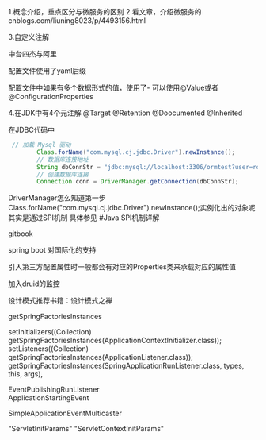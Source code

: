 1.概念介绍，重点区分与微服务的区别
2.看文章，介绍微服务的
cnblogs.com/liuning8023/p/4493156.html

3.自定义注解

中台四杰与阿里

配置文件使用了yaml后缀

配置文件中如果有多个数据形式的值，使用了-
可以使用@Value或者@ConfigurationProperties

4.在JDK中有4个元注解
@Target
@Retention
@Doocumented
@Inherited


在JDBC代码中
```java
 // 加载 Mysql 驱动
        Class.forName("com.mysql.cj.jdbc.Driver").newInstance();
        // 数据库连接地址
        String dbConnStr = "jdbc:mysql://localhost:3306/ormtest?user=root&password=root";
        // 创建数据库连接
        Connection conn = DriverManager.getConnection(dbConnStr);
```
DriverManager怎么知道第一步Class.forName("com.mysql.cj.jdbc.Driver").newInstance();实例化出的对象呢
其实是通过SPI机制
具体参见  #Java SPI机制详解


gitbook

spring boot 对国际化的支持


引入第三方配置属性时一般都会有对应的Properties类来承载对应的属性值

加入druid的监控

设计模式推荐书籍：设计模式之禅

getSpringFactoriesInstances

setInitializers((Collection) getSpringFactoriesInstances(ApplicationContextInitializer.class));
setListeners((Collection) getSpringFactoriesInstances(ApplicationListener.class));
getSpringFactoriesInstances(SpringApplicationRunListener.class, types, this, args),


EventPublishingRunListener    
ApplicationStartingEvent

SimpleApplicationEventMulticaster

"ServletInitParams"
"ServletContextInitParams"

		